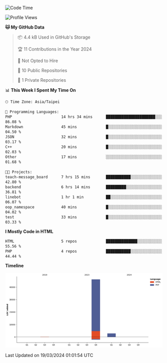 <!--START_SECTION:waka-->
![Code Time](http://img.shields.io/badge/Code%20Time-210%20hrs%2054%20mins-blue)

![Profile Views](http://img.shields.io/badge/Profile%20Views-1-blue)

**🐱 My GitHub Data** 

> 📦 4.4 kB Used in GitHub's Storage 
 > 
> 🏆 11 Contributions in the Year 2024
 > 
> 🚫 Not Opted to Hire
 > 
> 📜 10 Public Repositories 
 > 
> 🔑 1 Private Repositories 
 > 
📊 **This Week I Spent My Time On** 

```text
🕑︎ Time Zone: Asia/Taipei

💬 Programming Languages: 
PHP                      14 hrs 34 mins      ██████████████████████░░░   86.08 % 
Markdown                 45 mins             █░░░░░░░░░░░░░░░░░░░░░░░░   04.50 % 
JSON                     32 mins             █░░░░░░░░░░░░░░░░░░░░░░░░   03.17 % 
C++                      20 mins             █░░░░░░░░░░░░░░░░░░░░░░░░   02.03 % 
Other                    17 mins             ░░░░░░░░░░░░░░░░░░░░░░░░░   01.68 % 

🐱‍💻 Projects: 
teach-message_board      7 hrs 15 mins       ███████████░░░░░░░░░░░░░░   42.80 % 
backend                  6 hrs 14 mins       █████████░░░░░░░░░░░░░░░░   36.81 % 
linebot                  1 hr 1 min          ██░░░░░░░░░░░░░░░░░░░░░░░   06.07 % 
oop_namespace            40 mins             █░░░░░░░░░░░░░░░░░░░░░░░░   04.02 % 
test                     33 mins             █░░░░░░░░░░░░░░░░░░░░░░░░   03.33 % 
```

**I Mostly Code in HTML** 

```text
HTML                     5 repos             ██████████████░░░░░░░░░░░   55.56 % 
PHP                      4 repos             ███████████░░░░░░░░░░░░░░   44.44 % 
```



**Timeline**

![Lines of Code chart](https://raw.githubusercontent.com/benson828/benson828/main/assets/bar_graph.png)


 Last Updated on 19/03/2024 01:01:54 UTC
<!--END_SECTION:waka-->
